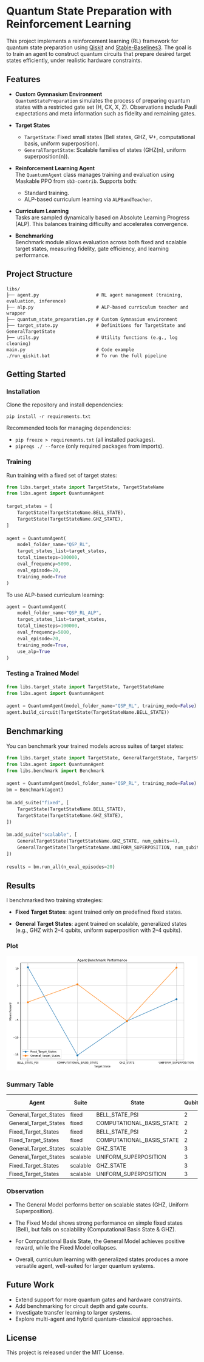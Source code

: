 # Quantum State Preparation with Reinforcement Learning

This project implements a reinforcement learning (RL) framework for quantum state preparation using [Qiskit](https://qiskit.org/) and [Stable-Baselines3](https://stable-baselines3.readthedocs.io/). The goal is to train an agent to construct quantum circuits that prepare desired target states efficiently, under realistic hardware constraints.


## Features

- **Custom Gymnasium Environment**  
  `QuantumStatePreparation` simulates the process of preparing quantum states with a restricted gate set (H, CX, X, Z). Observations include Pauli expectations and meta information such as fidelity and remaining gates.

- **Target States**  
  - `TargetState`: Fixed small states (Bell states, GHZ, Ψ+, computational basis, uniform superposition).  
  - `GeneralTargetState`: Scalable families of states (GHZ(n), uniform superposition(n)).

- **Reinforcement Learning Agent**  
  The `QuantumnAgent` class manages training and evaluation using Maskable PPO from `sb3-contrib`. Supports both:
  - Standard training.
  - ALP-based curriculum learning via `ALPBandTeacher`.

- **Curriculum Learning**  
  Tasks are sampled dynamically based on Absolute Learning Progress (ALP). This balances training difficulty and accelerates convergence.

- **Benchmarking**  
  Benchmark module allows evaluation across both fixed and scalable target states, measuring fidelity, gate efficiency, and learning performance.


## Project Structure

```
libs/
├── agent.py                     # RL agent management (training, evaluation, inference)
├── alp.py                       # ALP-based curriculum teacher and wrapper
├── quantum_state_preparation.py # Custom Gymnasium environment
├── target_state.py              # Definitions for TargetState and GeneralTargetState
├── utils.py                     # Utility functions (e.g., log cleaning)
main.py                          # Code example
./run_qiskit.bat                 # To run the full pipeline
```

## Getting Started

### Installation

Clone the repository and install dependencies:

```
pip install -r requirements.txt
```

Recommended tools for managing dependencies:
- `pip freeze > requirements.txt` (all installed packages).
- `pipreqs ./ --force` (only required packages from imports).



### Training

Run training with a fixed set of target states:

```python
from libs.target_state import TargetState, TargetStateName
from libs.agent import QuantumnAgent

target_states = [
    TargetState(TargetStateName.BELL_STATE),
    TargetState(TargetStateName.GHZ_STATE),
]

agent = QuantumnAgent(
    model_folder_name="QSP_RL",
    target_states_list=target_states,
    total_timesteps=100000,
    eval_frequency=5000,
    eval_episode=20,
    training_mode=True
)
```

To use ALP-based curriculum learning:

```python
agent = QuantumnAgent(
    model_folder_name="QSP_RL_ALP",
    target_states_list=target_states,
    total_timesteps=100000,
    eval_frequency=5000,
    eval_episode=20,
    training_mode=True,
    use_alp=True
)
```

### Testing a Trained Model

```python
from libs.target_state import TargetState, TargetStateName
from libs.agent import QuantumnAgent

agent = QuantumnAgent(model_folder_name="QSP_RL", training_mode=False)
agent.build_circuit(TargetState(TargetStateName.BELL_STATE))
```

## Benchmarking

You can benchmark your trained models across suites of target states:

```python
from libs.target_state import TargetState, GeneralTargetState, TargetStateName
from libs.agent import QuantumnAgent
from libs.benchmark import Benchmark

agent = QuantumnAgent(model_folder_name="QSP_RL", training_mode=False)
bm = Benchmark(agent)

bm.add_suite("fixed", [
    TargetState(TargetStateName.BELL_STATE),
    TargetState(TargetStateName.GHZ_STATE),
])

bm.add_suite("scalable", [
    GeneralTargetState(TargetStateName.GHZ_STATE, num_qubits=4),
    GeneralTargetState(TargetStateName.UNIFORM_SUPERPOSITION, num_qubits=5),
])

results = bm.run_all(n_eval_episodes=20)
```

## Results

I benchmarked two training strategies:

- **Fixed Target States**: agent trained only on predefined fixed states.

- **General Target States**: agent trained on scalable, generalized states (e.g., GHZ with 2–4 qubits, uniform superposition with 2–4 qubits).

### Plot

![Agent Benchmark Performance](./benchmark_plot.png)

### Summary Table
| Agent                   | Suite    | State                       | Qubits | Max Gates | Mean Reward | Std Reward |
| ----------------------- | -------- | --------------------------- | ------ | --------- | ----------- | ---------- |
| General\_Target\_States | fixed    | BELL\_STATE\_PSI            | 2      | 5         | 0.19        | 8.25       |
| General\_Target\_States | fixed    | COMPUTATIONAL\_BASIS\_STATE | 2      | 3         | 5.36        | 8.25       |
| Fixed\_Target\_States   | fixed    | BELL\_STATE\_PSI            | 2      | 5         | 10.26       | 7.75       |
| Fixed\_Target\_States   | fixed    | COMPUTATIONAL\_BASIS\_STATE | 2      | 3         | -15.15      | 0.00       |
| General\_Target\_States | scalable | GHZ\_STATE                  | 3      | 5         | -5.23       | 0.05       |
| General\_Target\_States | scalable | UNIFORM\_SUPERPOSITION      | 3      | 5         | 10.18       | 7.75       |
| Fixed\_Target\_States   | scalable | GHZ\_STATE                  | 3      | 5         | -5.28       | 0.05       |
| Fixed\_Target\_States   | scalable | UNIFORM\_SUPERPOSITION      | 3      | 5         | 1.04        | 0.11       |


### Observation

- The General Model performs better on scalable states (GHZ, Uniform Superposition).

- The Fixed Model shows strong performance on simple fixed states (Bell), but fails on scalability (Computational Basis State & GHZ).

- For Computational Basis State, the General Model achieves positive reward, while the Fixed Model collapses.

- Overall, curriculum learning with generalized states produces a more versatile agent, well-suited for larger quantum systems.

## Future Work

- Extend support for more quantum gates and hardware constraints.
- Add benchmarking for circuit depth and gate counts.
- Investigate transfer learning to larger systems.
- Explore multi-agent and hybrid quantum-classical approaches.

## License

This project is released under the MIT License.
